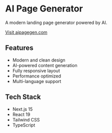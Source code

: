 # AI Page Generator

A modern landing page generator powered by AI.

[Visit aipagegen.com](https://aipagegen.com)

## Features

- Modern and clean design
- AI-powered content generation
- Fully responsive layout
- Performance optimized
- Multi-language support

## Tech Stack

- Next.js 15
- React 19
- Tailwind CSS
- TypeScript

